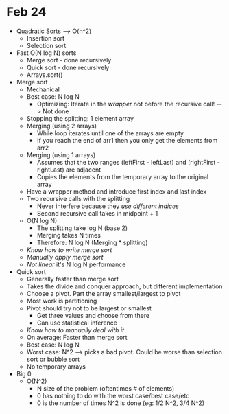 # Feb 24

- Quadratic Sorts --> O(n^2)
  - Insertion sort
  - Selection sort
- Fast O(N log N) sorts
  - Merge sort - done recursively
  - Quick sort - done recursively
  - Arrays.sort()
- Merge sort
  - Mechanical
  - Best case: N log N
    - Optimizing: Iterate in the *wrapper* not before the recursive call! --> Not done
  - Stopping the splitting: 1 element array
  - Merging (using 2 arrays)
    - While loop iterates until one of the arrays are empty
    - If you reach the end of arr1 then you only get the elements from arr2
  - Merging (using 1 arrays)
    - Assumes that the two ranges (leftFirst - leftLast) and (rightFirst - rightLast) are adjacent
    - Copies the elements from the temporary array to the original array
  - Have a wrapper method and introduce first index and last index
  - Two recursive calls with the splitting
    - Never interfere because they *use different indices*
    - Second recursive call takes in midpoint + 1
  - O(N log N)
    - The splitting take log N (base 2)
    - Merging takes N times
    - Therefore: N log N (Merging * splitting)
  - *Know how to write merge sort*
  - *Manually apply merge sort*
  - *Not linear* it's N log N performance
- Quick sort
  - Generally faster than merge sort
  - Takes the divide and conquer approach, but different implementation
  - Choose a pivot. Part the array smallest/largest to pivot
  - Most work is partitioning
  - Pivot should try not to be largest or smallest
    - Get three values and choose from there
    - Can use statistical inference
  - *Know how to manually deal with it*
  - On average: Faster than merge sort
  - Best case: N log N
  - Worst case: N^2 --> picks a bad pivot. Could be worse than selection sort or bubble sort
  - No temporary arrays
- Big 0
  - O(N^2)
    - N size of the problem (oftentimes # of elements)
    - 0 has nothing to do with the worst case/best case/etc
    - 0 is the number of times N^2 is done (eg: 1/2 N^2, 3/4 N^2)

